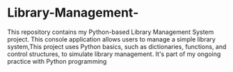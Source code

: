 # Library-Management-
This repository contains my Python-based Library Management System project. This console application allows users to manage a simple library system,This project uses Python basics, such as dictionaries, functions, and control structures, to simulate library management. It's part of my ongoing practice with Python programming
